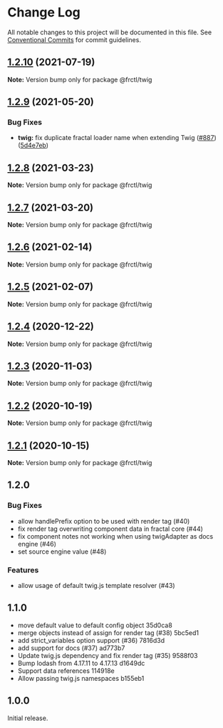# Change Log

All notable changes to this project will be documented in this file.
See [Conventional Commits](https://conventionalcommits.org) for commit guidelines.

## [1.2.10](https://github.com/frctl/fractal/compare/@frctl/twig@1.2.9...@frctl/twig@1.2.10) (2021-07-19)

**Note:** Version bump only for package @frctl/twig





## [1.2.9](https://github.com/frctl/fractal/compare/@frctl/twig@1.2.8...@frctl/twig@1.2.9) (2021-05-20)


### Bug Fixes

* **twig:** fix duplicate fractal loader name when extending Twig ([#887](https://github.com/frctl/fractal/issues/887)) ([5d4e7eb](https://github.com/frctl/fractal/commit/5d4e7eb890064546e996a4a76faf6d13d96ffe15))





## [1.2.8](https://github.com/frctl/fractal/compare/@frctl/twig@1.2.7...@frctl/twig@1.2.8) (2021-03-23)

**Note:** Version bump only for package @frctl/twig





## [1.2.7](https://github.com/frctl/fractal/compare/@frctl/twig@1.2.6...@frctl/twig@1.2.7) (2021-03-20)

**Note:** Version bump only for package @frctl/twig





## [1.2.6](https://github.com/frctl/fractal/compare/@frctl/twig@1.2.5...@frctl/twig@1.2.6) (2021-02-14)

**Note:** Version bump only for package @frctl/twig





## [1.2.5](https://github.com/frctl/fractal/compare/@frctl/twig@1.2.4...@frctl/twig@1.2.5) (2021-02-07)

**Note:** Version bump only for package @frctl/twig





## [1.2.4](https://github.com/frctl/fractal/compare/@frctl/twig@1.2.3...@frctl/twig@1.2.4) (2020-12-22)

**Note:** Version bump only for package @frctl/twig





## [1.2.3](https://github.com/frctl/fractal/compare/@frctl/twig@1.2.2...@frctl/twig@1.2.3) (2020-11-03)

**Note:** Version bump only for package @frctl/twig





## [1.2.2](https://github.com/frctl/fractal/compare/@frctl/twig@1.2.1...@frctl/twig@1.2.2) (2020-10-19)

**Note:** Version bump only for package @frctl/twig





## [1.2.1](https://github.com/frctl/fractal/compare/@frctl/twig@1.2.0...@frctl/twig@1.2.1) (2020-10-15)

**Note:** Version bump only for package @frctl/twig





## 1.2.0

### Bug Fixes

-   allow handlePrefix option to be used with render tag (#40)
-   fix render tag overwriting component data in fractal core (#44)
-   fix component notes not working when using twigAdapter as docs engine (#46)
-   set source engine value (#48)

### Features

-   allow usage of default twig.js template resolver (#43)

## 1.1.0

-   move default value to default config object 35d0ca8
-   merge objects instead of assign for render tag (#38) 5bc5ed1
-   add strict_variables option support (#36) 7816d3d
-   add support for docs (#37) ad773b7
-   Update twig.js dependency and fix render tag (#35) 9588f03
-   Bump lodash from 4.17.11 to 4.17.13 d1649dc
-   Support data references 114918e
-   Allow passing twig.js namespaces b155eb1

## 1.0.0

Initial release.
